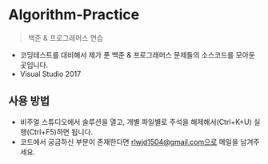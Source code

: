 # Algorithm-Practice
> 백준 &amp; 프로그래머스 연습

- 코딩테스트를 대비해서 제가 푼 백준 & 프로그래머스 문제들의 소스코드를 모아둔 곳입니다.
- Visual Studio 2017

## 사용 방법
- 비주얼 스튜디오에서 솔루션을 열고, 개별 파일별로 주석을 해제해서(Ctrl+K+U) 실행(Ctrl+F5)하면 됩니다.
- 코드에서 궁금하신 부분이 존재한다면 rlwjd1504@gmail.com으로 메일을 남겨주세요.

